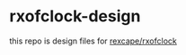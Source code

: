 # rxofclock-design

this repo is design files for [rexcape/rxofclock](https://www.github.com/rexcape/rxofclock)
